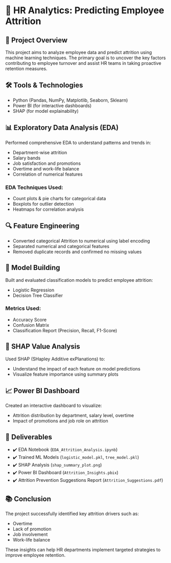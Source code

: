 
# 💼 HR Analytics: Predicting Employee Attrition

## 📌 Project Overview
This project aims to analyze employee data and predict attrition using machine learning techniques. The primary goal is to uncover the key factors contributing to employee turnover and assist HR teams in taking proactive retention measures.

## 🛠️ Tools & Technologies
- Python (Pandas, NumPy, Matplotlib, Seaborn, Sklearn)
- Power BI (for interactive dashboards)
- SHAP (for model explainability)

## 📊 Exploratory Data Analysis (EDA)
Performed comprehensive EDA to understand patterns and trends in:
- Department-wise attrition
- Salary bands
- Job satisfaction and promotions
- Overtime and work-life balance
- Correlation of numerical features

### EDA Techniques Used:
- Count plots & pie charts for categorical data
- Boxplots for outlier detection
- Heatmaps for correlation analysis

## 🔍 Feature Engineering
- Converted categorical Attrition to numerical using label encoding
- Separated numerical and categorical features
- Removed duplicate records and confirmed no missing values

## 🤖 Model Building
Built and evaluated classification models to predict employee attrition:
- Logistic Regression
- Decision Tree Classifier

### Metrics Used:
- Accuracy Score
- Confusion Matrix
- Classification Report (Precision, Recall, F1-Score)

## 🎯 SHAP Value Analysis
Used SHAP (SHapley Additive exPlanations) to:
- Understand the impact of each feature on model predictions
- Visualize feature importance using summary plots

## 📈 Power BI Dashboard
Created an interactive dashboard to visualize:
- Attrition distribution by department, salary level, overtime
- Impact of promotions and job role on attrition

## 📄 Deliverables
- ✔️ EDA Notebook (`EDA_Attrition_Analysis.ipynb`)
- ✔️ Trained ML Models (`logistic_model.pkl`, `tree_model.pkl`)
- ✔️ SHAP Analysis (`shap_summary_plot.png`)
- ✔️ Power BI Dashboard (`Attrition_Insights.pbix`)
- ✔️ Attrition Prevention Suggestions Report (`Attrition_Suggestions.pdf`)

## 📚 Conclusion
The project successfully identified key attrition drivers such as:
- Overtime
- Lack of promotion
- Job involvement
- Work-life balance

These insights can help HR departments implement targeted strategies to improve employee retention.
